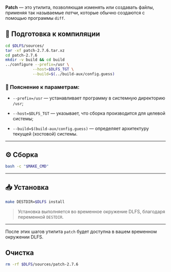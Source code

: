
**Patch** — это утилита, позволяющая изменять или создавать файлы, применяя так называемые _патчи_, которые обычно создаются с помощью программы `diff`.

## 🔧 Подготовка к компиляции

```bash
cd $DLFS/sources/
tar -xf patch-2.7.6.tar.xz 
cd patch-2.7.6
mkdir -v build && cd build
../configure --prefix=/usr \
            --host=$DLFS_TGT \
            --build=$(../build-aux/config.guess)
```

### 📌 Пояснение к параметрам:

- `--prefix=/usr` — устанавливает программу в системную директорию `/usr`;
    
- `--host=$DLFS_TGT` — указывает, что сборка производится для целевой системы;
    
- `--build=$(build-aux/config.guess)` — определяет архитектуру текущей (хостовой) системы.
    

---

## ⚙️ Сборка

```bash
bash -c "$MAKE_CMD"
```

---

## 📥 Установка

```bash
make DESTDIR=$DLFS install
```

> Установка выполняется во временное окружение DLFS, благодаря переменной `DESTDIR`.

---

После этих шагов утилита `patch` будет доступна в вашем временном окружении DLFS.

## Очистка

```bash
rm -rf $DLFS/sources/patch-2.7.6
```
